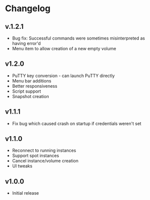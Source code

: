 Changelog
=========

v.1.2.1
--------

 - Bug fix: Successful commands were sometimes misinterpreted as having error'd
 - Menu item to allow creation of a new empty volume

v1.2.0
------

 - PuTTY key conversion - can launch PuTTY directly
 - Menu bar additions
 - Better responsiveness
 - Script support
 - Snapshot creation

v1.1.1
------

 - Fix bug which caused crash on startup if credentials weren't set

v1.1.0
------

 - Reconnect to running instances
 - Support spot instances
 - Cancel instance/volume creation
 - UI tweaks

v1.0.0
------

 - Initial release
